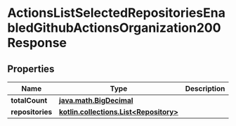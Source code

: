 
# ActionsListSelectedRepositoriesEnabledGithubActionsOrganization200Response

## Properties
Name | Type | Description | Notes
------------ | ------------- | ------------- | -------------
**totalCount** | [**java.math.BigDecimal**](java.math.BigDecimal.md) |  | 
**repositories** | [**kotlin.collections.List&lt;Repository&gt;**](Repository.md) |  | 



